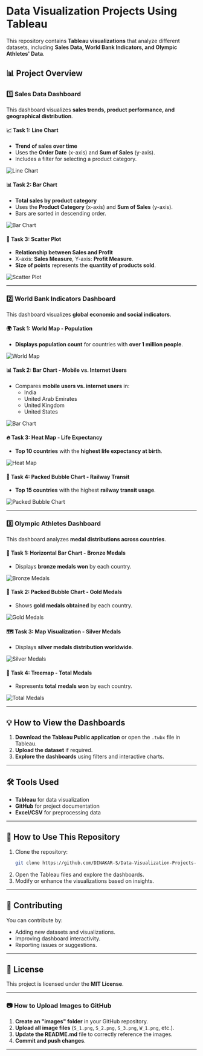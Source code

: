 # **Data Visualization Projects Using Tableau**

This repository contains **Tableau visualizations** that analyze different datasets, including **Sales Data, World Bank Indicators, and Olympic Athletes' Data**.

## 📊 **Project Overview**

### **1️⃣ Sales Data Dashboard**
This dashboard visualizes **sales trends, product performance, and geographical distribution**.

#### 📈 **Task 1: Line Chart**  
- **Trend of sales over time**
- Uses the **Order Date** (x-axis) and **Sum of Sales** (y-axis).
- Includes a filter for selecting a product category.

![Line Chart](images/S_1.png)

#### 📊 **Task 2: Bar Chart**  
- **Total sales by product category**
- Uses the **Product Category** (x-axis) and **Sum of Sales** (y-axis).
- Bars are sorted in descending order.

![Bar Chart](images/S_2.png)

#### 🔵 **Task 3: Scatter Plot**  
- **Relationship between Sales and Profit**
- X-axis: **Sales Measure**, Y-axis: **Profit Measure**.
- **Size of points** represents the **quantity of products sold**.

![Scatter Plot](images/S_3.png)

---

### **2️⃣ World Bank Indicators Dashboard**
This dashboard visualizes **global economic and social indicators**.

#### 🌍 **Task 1: World Map - Population**
- **Displays population count** for countries with **over 1 million people**.

![World Map](images/W_1.png)

#### 📊 **Task 2: Bar Chart - Mobile vs. Internet Users**  
- Compares **mobile users vs. internet users** in:
  - India
  - United Arab Emirates
  - United Kingdom
  - United States

![Bar Chart](images/W_2.png)

#### 🔥 **Task 3: Heat Map - Life Expectancy**  
- **Top 10 countries** with the **highest life expectancy at birth**.

![Heat Map](images/W_3.png)

#### 🔵 **Task 4: Packed Bubble Chart - Railway Transit**  
- **Top 15 countries** with the highest **railway transit usage**.

![Packed Bubble Chart](images/W_4.png)

---

### **3️⃣ Olympic Athletes Dashboard**
This dashboard analyzes **medal distributions across countries**.

#### 🥉 **Task 1: Horizontal Bar Chart - Bronze Medals**  
- Displays **bronze medals won** by each country.

![Bronze Medals](images/O_1.png)

#### 🏅 **Task 2: Packed Bubble Chart - Gold Medals**  
- Shows **gold medals obtained** by each country.

![Gold Medals](images/O_2.png)

#### 🗺 **Task 3: Map Visualization - Silver Medals**  
- Displays **silver medals distribution worldwide**.

![Silver Medals](images/O_3.png)

#### 🌲 **Task 4: Treemap - Total Medals**  
- Represents **total medals won** by each country.

![Total Medals](images/O_4.png)

---

## 💡 **How to View the Dashboards**
1. **Download the Tableau Public application** or open the `.twbx` file in Tableau.
2. **Upload the dataset** if required.
3. **Explore the dashboards** using filters and interactive charts.

---

## 🛠 **Tools Used**
- **Tableau** for data visualization
- **GitHub** for project documentation
- **Excel/CSV** for preprocessing data

---

## 📌 **How to Use This Repository**
1. Clone the repository:
   ```bash
   git clone https://github.com/DINAKAR-S/Data-Visualization-Projects-Using-Tableau.git
   ```
2. Open the Tableau files and explore the dashboards.
3. Modify or enhance the visualizations based on insights.

---

## 📢 **Contributing**
You can contribute by:
- Adding new datasets and visualizations.
- Improving dashboard interactivity.
- Reporting issues or suggestions.

---

## 📜 **License**
This project is licensed under the **MIT License**.

---

### 📷 **How to Upload Images to GitHub**
1. **Create an "images" folder** in your GitHub repository.
2. **Upload all image files** (`S_1.png`, `S_2.png`, `S_3.png`, `W_1.png`, etc.).
3. **Update the README.md** file to correctly reference the images.
4. **Commit and push changes**.

---


